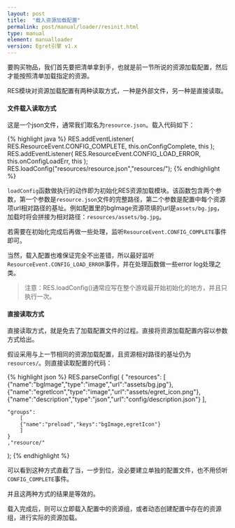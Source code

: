 ```yaml
---
layout: post
title:  "载入资源加载配置"
permalink: post/manual/loader/resinit.html
type: manual
element: manualloader
version: Egret引擎 v1.x
---
```


要购买物品，我们首先要把清单拿到手，也就是前一节所说的资源加载配置，然后才能按照清单加载指定的资源。     
     
RES模块对资源加载配置有两种读取方式，一种是外部文件，另一种是直接读取。    
    
#### 文件载入读取方式

这是一个json文件，通常我们取名为`resource.json`。载入代码如下：

{% highlight java %}
RES.addEventListener( RES.ResourceEvent.CONFIG_COMPLETE, this.onConfigComplete, this );
RES.addEventListener( RES.ResourceEvent.CONFIG_LOAD_ERROR, this.onConfigLoadErr, this );
RES.loadConfig("resources/resource.json","resources/");
{% endhighlight %}

`loadConfig`函数做执行的动作即为初始化RES资源加载模块。该函数包含两个参数，第一个参数是`resource.json`文件的完整路径，第二个参数是配置中每个资源项url相对路径的基址。例如配置里的bgImage资源项填的url是`assets/bg.jpg`，加载时将会拼接为相对路径：`resources/assets/bg.jpg`。

若需要在初始化完成后再做一些处理，监听`ResourceEvent.CONFIG_COMPLETE`事件即可。

当然，载入配置也难保证完全不出差错，所以最好监听 `ResourceEvent.CONFIG_LOAD_ERROR`事件，并在处理函数做一些error log处理之类。

>注意：RES.loadConfig()通常应写在整个游戏最开始初始化的地方，并且只执行一次。
    
#### 直接读取方式

直接读取方式，就是免去了加载配置文件的过程。直接将资源加载配置内容以参数方式给出。    

假设采用与上一节相同的资源加载配置，且资源相对路径的基址仍为`resources/`。则直接读取配置的代码：     

{% highlight json %}
RES.parseConfig(
	{
	"resources":
	    [
		{"name":"bgImage","type":"image","url":"assets/bg.jpg"},
		{"name":"egretIcon","type":"image","url":"assets/egret_icon.png"},
		{"name":"description","type":"json","url":"config/description.json"}
	    ],

	"groups":
	    [
		{"name":"preload","keys":"bgImage,egretIcon"}
	    ]
	}
	,"resource/"
);
{% endhighlight %}


可以看到这种方式直截了当，一步到位，没必要建立单独的配置文件，也不用侦听`CONFIG_COMPLETE`事件。   

并且这两种方式的结果是等效的。   
 
载入完成后，则可以立即载入配置中的资源组，或者动态创建配置中存在的资源组，进行实际的资源加载。





















